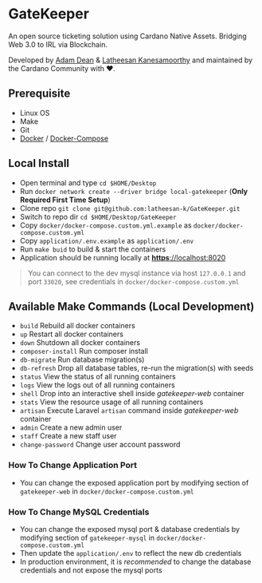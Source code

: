 # GateKeeper
An open source ticketing solution using Cardano Native Assets. Bridging Web 3.0 to IRL via Blockchain.

Developed by [Adam Dean](https://twitter.com/adamKDean) & [Latheesan Kanesamoorthy](https://twitter.com/LatheesanK) and maintained by the Cardano Community with ❤.

## Prerequisite
- Linux OS
- Make
- Git
- [Docker](https://docs.docker.com/desktop/install/linux-install/) / [Docker-Compose](https://docs.docker.com/compose/install/linux/)

## Local Install
- Open terminal and type `cd $HOME/Desktop`
- Run `docker network create --driver bridge local-gatekeeper` (**Only Required First Time Setup**)
- Clone repo `git clone git@github.com:latheesan-k/GateKeeper.git`
- Switch to repo dir `cd $HOME/Desktop/GateKeeper`
- Copy `docker/docker-compose.custom.yml.example` as `docker/docker-compose.custom.yml`
- Copy `application/.env.example` as `application/.env`
- Run `make buid` to build & start the containers
- Application should be running locally at [**https**://localhost:8020](https://localhost:8020)

> You can connect to the dev mysql instance via host `127.0.0.1` and port `33020`, see credentials in `docker/docker-compose.custom.yml`

## Available Make Commands (Local Development)
* `build` Rebuild all docker containers
* `up` Restart all docker containers
* `down` Shutdown all docker containers
* `composer-install` Run composer install
* `db-migrate` Run database migration(s)
* `db-refresh` Drop all database tables, re-run the migration(s) with seeds
* `status` View the status of all running containers
* `logs` View the logs out of all running containers
* `shell` Drop into an interactive shell inside _gatekeeper-web_ container
* `stats` View the resource usage of all running containers
* `artisan` Execute Laravel `artisan` command inside _gatekeeper-web_ container
* `admin` Create a new admin user
* `staff` Create a new staff user
* `change-password` Change user account password 

### How To Change Application Port
* You can change the exposed application port by modifying section of `gatekeeper-web` in `docker/docker-compose.custom.yml`

### How To Change MySQL Credentials
* You can change the exposed mysql port & database credentials by modifying section of `gatekeeper-mysql` in `docker/docker-compose.custom.yml`
* Then update the `application/.env` to reflect the new db credentials
* In production environment, it is _recommended_ to change the database credentials and not expose the mysql ports
